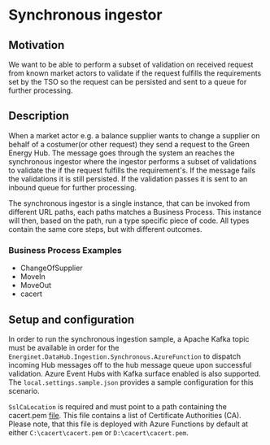 # Synchronous ingestor

## Motivation

We want to be able to perform a subset of validation on received request from known market actors to validate if the request fulfills the requirements set by the TSO so the request can be persisted and sent to a queue for further processing.

## Description

When a market actor e.g. a balance supplier wants to change a supplier on behalf of a costumer(or other request) they send a request to the Green Energy Hub. The message goes through the system an reaches the synchronous ingestor where the ingestor performs a subset of validations to validate the if the request fulfills the requirement's. If the message fails the validations it is still persisted. If the validation passes it is sent to an inbound queue for further processing.

The synchronous ingestor is a single instance, that can be invoked from different URL paths, each paths matches a Business Process.
This instance will then, based on the path, run a type specific piece of code.
All types contain the same core steps, but with different outcomes.

### Business Process Examples

- ChangeOfSupplier
- MoveIn
- MoveOut
- cacert

## Setup and configuration

In order to run the synchronous ingestion sample, a Apache Kafka topic must be available in order for the `Energinet.DataHub.Ingestion.Synchronous.AzureFunction` to dispatch incoming Hub messages off to the hub message queue upon successful validation.
Azure Event Hubs with Kafka surface enabled is also supported. The `local.settings.sample.json` provides a sample configuration for this scenario.

`SslCaLocation` is required and must point to a path containing the cacert.pem [file](https://curl.haxx.se/docs/caextract.html). This file contains a list of Certificate Authorities (CA).
Please note, that this file is deployed with Azure Functions by default at either `C:\cacert\cacert.pem` or `D:\cacert\cacert.pem`.
